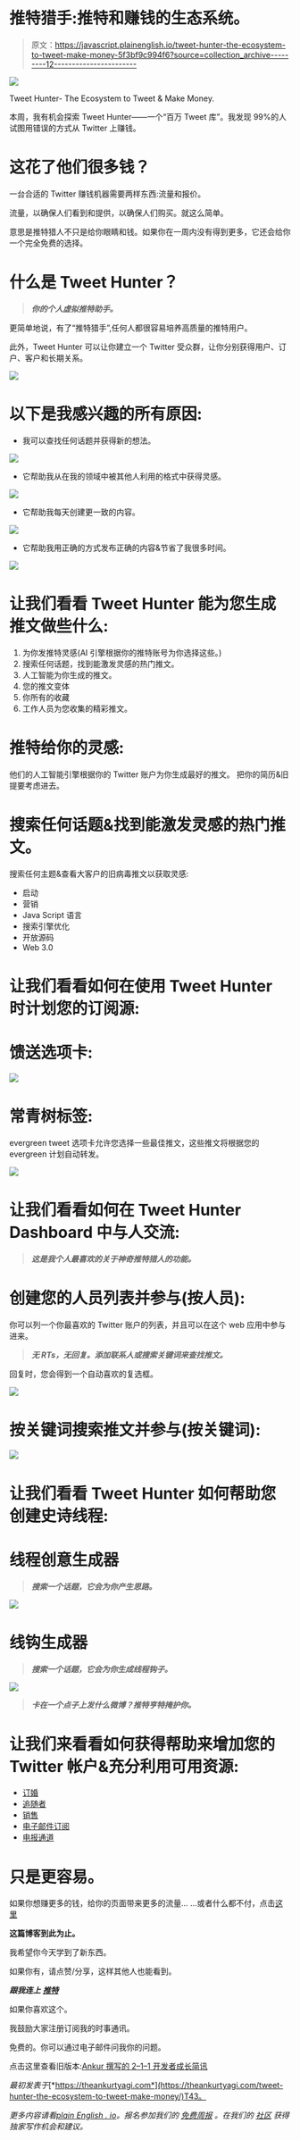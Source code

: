 # 推特猎手:推特和赚钱的生态系统。

> 原文：<https://javascript.plainenglish.io/tweet-hunter-the-ecosystem-to-tweet-make-money-5f3bf9c994f6?source=collection_archive---------12----------------------->

![](img/1b0003d9b467c6d20ee358e9f208b67d.png)

Tweet Hunter- The Ecosystem to Tweet & Make Money.

本周，我有机会探索 Tweet Hunter——一个“百万 Tweet 库”。我发现 99%的人试图用错误的方式从 Twitter 上赚钱。

# 这花了他们很多钱？

一台合适的 Twitter 赚钱机器需要两样东西:流量和报价。

流量，以确保人们看到和提供，以确保人们购买。就这么简单。

意思是推特猎人不只是给你眼睛和钱。如果你在一周内没有得到更多，它还会给你一个完全免费的选择。

# 什么是 Tweet Hunter？

> ***你的个人虚拟推特助手。***

更简单地说，有了“推特猎手”,任何人都很容易培养高质量的推特用户。

此外，Tweet Hunter 可以让你建立一个 Twitter 受众群，让你分别获得用户、订户、客户和长期关系。

![](img/6c895c9e7f3fb7c41115ff8137d2e1db.png)

# 以下是我感兴趣的所有原因:

*   我可以查找任何话题并获得新的想法。

![](img/104f684fba7ed68bec1edafaa2e263b0.png)

*   它帮助我从在我的领域中被其他人利用的格式中获得灵感。

![](img/4d4c67e913041e4f81f936a9411c65c8.png)

*   它帮助我每天创建更一致的内容。

![](img/a545292ddbe0cbceabb766bd85a50ad3.png)

*   它帮助我用正确的方式发布正确的内容&节省了我很多时间。

![](img/bbe7639ef32df57fc7dcdd5ea9bdf667.png)

# 让我们看看 Tweet Hunter 能为您生成推文做些什么:

1.  为你发推特灵感(AI 引擎根据你的推特账号为你选择这些。)
2.  搜索任何话题，找到能激发灵感的热门推文。
3.  人工智能为你生成的推文。
4.  您的推文变体
5.  你所有的收藏
6.  工作人员为您收集的精彩推文。

# 推特给你的灵感:

他们的人工智能引擎根据你的 Twitter 账户为你生成最好的推文。
把你的简历&旧提要考虑进去。

# 搜索任何话题&找到能激发灵感的热门推文。

搜索任何主题&查看大客户的旧病毒推文以获取灵感:

*   启动
*   营销
*   Java Script 语言
*   搜索引擎优化
*   开放源码
*   Web 3.0

# 让我们看看如何在使用 Tweet Hunter 时计划您的订阅源:

# 馈送选项卡:

![](img/d41374e9ff4873bdc2dc8a13f5c16c55.png)

# 常青树标签:

evergreen tweet 选项卡允许您选择一些最佳推文，这些推文将根据您的 evergreen 计划自动转发。

![](img/9a7b909f4f8e34c677f03bb40b7ade3a.png)

# 让我们看看如何在 Tweet Hunter Dashboard 中与人交流:

> ***这是我个人最喜欢的关于神奇推特猎人的功能。***

# 创建您的人员列表并参与(按人员):

你可以列一个你最喜欢的 Twitter 账户的列表，并且可以在这个 web 应用中参与进来。

> ***无 RTs，无回复。添加联系人或搜索关键词来查找推文。***

回复时，您会得到一个自动喜欢的复选框。

![](img/1b43bb544e1dbe9a7bf31e0b9133be54.png)

# 按关键词搜索推文并参与(按关键词):

![](img/226b70811d4b02b2c17f2e19df7cad35.png)

# 让我们看看 Tweet Hunter 如何帮助您创建史诗线程:

# 线程创意生成器

> ***搜索一个话题，它会为你产生思路。***

![](img/9ff3f147a5ac35b8964b9911ad977270.png)

# 线钩生成器

> ***搜索一个话题，它会为你生成线程钩子。***

![](img/6a6c6d83b01ac4d8942f4665b5ad52fb.png)

> ***卡在一个点子上发什么微博？推特亨特掩护你。***

# 让我们来看看如何获得帮助来增加您的 Twitter 帐户&充分利用可用资源:

*   [订婚](https://www.notion.so/Engagement-51f7cda5f8224175abef24a404dfcaa1)
*   [追随者](https://www.notion.so/Followers-962bb188c50c4dfe9a7566f83b99d584)
*   [销售](https://www.notion.so/Sales-cf64c14f60a348ca9eff1fbc08dbcb49)
*   [电子邮件订阅](https://www.notion.so/Email-Subs-31558a46904a4946a83e62dc6c5a7fa3)
*   [电报通道](https://www.notion.so/Telegram-Channel-082e3260086b454fbc84f6b4c188918f)

# 只是更容易。

如果你想赚更多的钱，给你的页面带来更多的流量…
…或者什么都不付，点击[这里](http://tweethunter.io/?via=ankur)

**这篇博客到此为止。**

我希望你今天学到了新东西。

如果你有，请点赞/分享，这样其他人也能看到。

***跟我连上*** [***推特***](https://twitter.com/TheAnkurTyagi)

如果你喜欢这个。

我鼓励大家注册订阅我的时事通讯。

免费的。你可以通过电子邮件问我你的问题。

点击这里查看旧版本:[Ankur 撰写的 2–1–1 开发者成长简讯](https://www.getrevue.co/profile/AnkurTyagi)

*最初发表于*[*https://theankurtyagi.com*](https://theankurtyagi.com/tweet-hunter-the-ecosystem-to-tweet-make-money/)T43。

*更多内容请看*[*plain English . io*](http://plainenglish.io/)*。报名参加我们的* [*免费周报*](http://newsletter.plainenglish.io/) *。在我们的* [*社区*](https://discord.gg/GtDtUAvyhW) *获得独家写作机会和建议。*